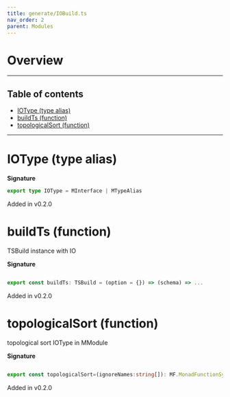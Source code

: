 ```yaml
---
title: generate/IOBuild.ts
nav_order: 2
parent: Modules
---
```


# Overview

---

<h2 class="text-delta">Table of contents</h2>

- [IOType (type alias)](#iotype-type-alias)
- [buildTs (function)](#buildts-function)
- [topologicalSort (function)](#topologicalsort-function)

---

# IOType (type alias)

**Signature**

```ts
export type IOType = MInterface | MTypeAlias
```

Added in v0.2.0

# buildTs (function)

TSBuild instance with IO

**Signature**

```ts

export const buildTs: TSBuild = (option = {}) => (schema) => ...

```

Added in v0.2.0

# topologicalSort (function)

topological sort IOType in MModule

**Signature**

```ts

export const topologicalSort=(ignoreNames:string[]): MF.MonadFunctionSync<MModule, Array<IOType>> => (a) => ...

```

Added in v0.2.0
